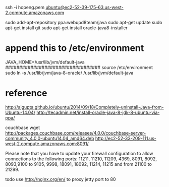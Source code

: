 ssh -i hopeng.pem ubuntu@ec2-52-39-175-63.us-west-2.compute.amazonaws.com

sudo add-apt-repository ppa:webupd8team/java
sudo apt-get update
sudo apt-get install git
sudo apt-get install oracle-java8-installer

# append this to /etc/environment
JAVA_HOME=/usr/lib/jvm/default-java
##################################
source /etc/environment
sudo ln -s /usr/lib/jvm/java-8-oracle/ /usr/lib/jvm/default-java

# reference
http://ajgupta.github.io/ubuntu/2014/09/18/Completely-uninstall-Java-from-Ubuntu-14.04/
http://tecadmin.net/install-oracle-java-8-jdk-8-ubuntu-via-ppa/




couchbase
wget http://packages.couchbase.com/releases/4.0.0/couchbase-server-community_4.0.0-ubuntu14.04_amd64.deb
http://ec2-52-33-209-111.us-west-2.compute.amazonaws.com:8091/


Please note that you have to update your firewall configuration to
allow connections to the following ports: 11211, 11210, 11209, 4369,
8091, 8092, 8093,9100 to 9105, 9998, 18091, 18092, 11214, 11215 and
from 21100 to 21299.

todo
use http://nginx.org/en/ to proxy jetty port to 80

